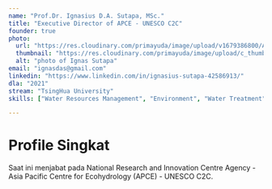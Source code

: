 ```yaml
---
name: "Prof.Dr. Ignasius D.A. Sutapa, MSc."
title: "Executive Director of APCE - UNESCO C2C"
founder: true
photo: 
  url: "https://res.cloudinary.com/primayuda/image/upload/v1679386800/APDI/Ignasius_lhqnlv.jpg"
  thumbnail: "https://res.cloudinary.com/primayuda/image/upload/c_thumb,w_200,g_face/v1679386800/APDI/Ignasius_lhqnlv.jpg"
  alt: "photo of Ignas Sutapa"
email: "ignasdas@gmail.com"
linkedin: "https://www.linkedin.com/in/ignasius-sutapa-42586913/"
dla: "2021"
stream: "TsingHua University"
skills: ["Water Resources Management", "Environment", "Water Treatment", "Chemical Analysis", "Environmental Polution"]

---
```

# Profile Singkat

Saat ini menjabat pada National Research and Innovation Centre Agency - Asia Pacific Centre for Ecohydrology (APCE) - UNESCO C2C.
